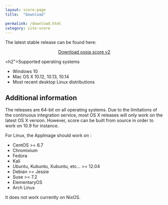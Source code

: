 ```yaml
---
layout: score-page
title:  "Download"

permalink: /download.html
category: site-score
---
```

The latest stable release can be found here:
<p align="center">
<a href="https://github.com/OSSIA/score/releases/latest"  target="_blank" class="page-button" >Download ossia score v2</a>
</p>

<h2">Supported operating systems</h2>

* Windows 10
* Mac OS X 10.12, 10.13, 10.14
* Most recent desktop Linux distributions

<h2>Additional information</h2>

The releases are 64-bit on all operating systems.
Due to the limitations of the continuous integration service, most OS X releases will only work on the latest OS X version.
However, score can be built from source in order to work on 10.9 for instance.

For Linux, the AppImage should work on :
* CentOS >= 6.7
* Chromixium
* Fedora
* Kali
* Ubuntu, Kubuntu, Xubuntu, etc… >= 12.04
* Debian >= Jessie
* Suse >= 7.2
* ElementaryOS
* Arch Linux

It does not work currently on NixOS.
